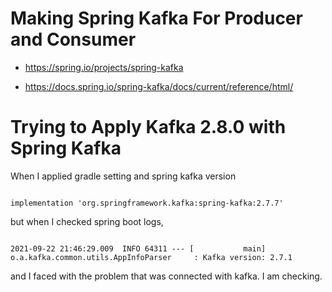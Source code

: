 # Making Spring Kafka For Producer and Consumer 

- <https://spring.io/projects/spring-kafka> 

- https://docs.spring.io/spring-kafka/docs/current/reference/html/

# Trying to Apply Kafka 2.8.0 with Spring Kafka

When I applied gradle setting and spring kafka version 

```

implementation 'org.springframework.kafka:spring-kafka:2.7.7'

```

but when I checked spring boot logs,

```

2021-09-22 21:46:29.009  INFO 64311 --- [           main] o.a.kafka.common.utils.AppInfoParser     : Kafka version: 2.7.1

```

and I faced with the problem that was connected with kafka. I am checking. 
